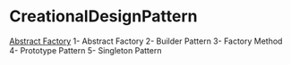 # CreationalDesignPattern
<a href="abstract_factory">Abstract Factory</a>
1- Abstract Factory
2- Builder Pattern
3- Factory Method 
4- Prototype Pattern
5- Singleton Pattern
